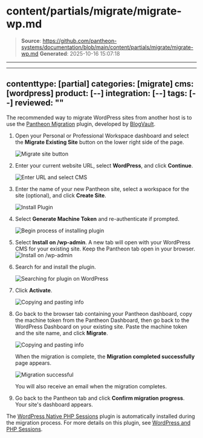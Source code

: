 # content/partials/migrate/migrate-wp.md

> **Source**: https://github.com/pantheon-systems/documentation/blob/main/content/partials/migrate/migrate-wp.md
> **Generated**: 2025-10-16 15:07:18

---

---
contenttype: [partial]
categories: [migrate]
cms: [wordpress]
product: [--]
integration: [--]
tags: [--]
reviewed: ""
---


The recommended way to migrate WordPress sites from another host is to use the [Pantheon Migration](https://wordpress.org/plugins/bv-pantheon-migration/) plugin, developed by [BlogVault](https://blogvault.net/).

<Accordion title="Watch: Guided WordPress Migrations" id="wp-video" icon="facetime-video">

<Youtube src="ksg1XkH1da8" title="Guided WordPress Migrations" />

</Accordion>

1. Open your Personal or Professional Workspace dashboard and select the **Migrate Existing Site** button on the lower right side of the page.

   ![Migrate site button](../../../images/dashboard/new-dashboard/2024/migrate-site-button.png)

1. Enter your current website URL, select **WordPress**, and click **Continue**.

   ![Enter URL and select CMS](../../../images/migrate-site-cms.png)

1. Enter the name of your new Pantheon site, select a workspace for the site (optional), and click **Create Site**.

   ![Install Plugin](../../../images/migrate-site-info.png)

1. Select **Generate Machine Token** and re-authenticate if prompted.

   ![Begin process of installing plugin](../../../images/migrate-site-wp-plugin.png)

1. Select **Install on /wp-admin**.  A new tab will open with your WordPress CMS for your existing site. Keep the Pantheon tab open in your browser.
   ![Install on /wp-admin](../../../images/migrate-site-wp-install.png)

1. Search for and install the plugin.

   ![Searching for plugin on WordPress](../../../images/migrate-site-wp-search-plugin.png)

1. Click **Activate**.

   ![Copying and pasting info](../../../images/migrate-site-wp-activate.png)

1. Go back to the browser tab containing your Pantheon dashboard, copy the machine token from the Pantheon Dashboard, then go back to the WordPress Dashboard on your existing site. Paste the machine token and the site name, and click **Migrate**.

   ![Copying and pasting info](../../../images/migrate-site-wp-activate-info.png)

   When the migration is complete, the **Migration completed successfully** page appears.

   ![Migration successful](../../../images/migrate-site-wp-successful.png)

   You will also receive an email when the migration completes. 

1. Go back to the Pantheon tab and click **Confirm migration progress**.  Your site's dashboard appears.

<Alert title="Note" type="info">

The [WordPress Native PHP Sessions](https://wordpress.org/plugins/wp-native-php-sessions) plugin is automatically installed during the migration process. For more details on this plugin, see [WordPress and PHP Sessions](/guides/php/wordpress-sessions).

</Alert>
